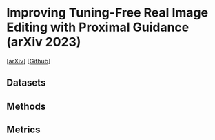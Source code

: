 # Improving Tuning-Free Real Image Editing with Proximal Guidance (arXiv 2023)
[[arXiv](https://arxiv.org/abs/2306.05414)] [[Github](https://github.com/phymhan/prompt-to-prompt)]

## Datasets <a id='datasets'></a>

## Methods <a id='methods'></a>

## Metrics <a id='metrics'></a>